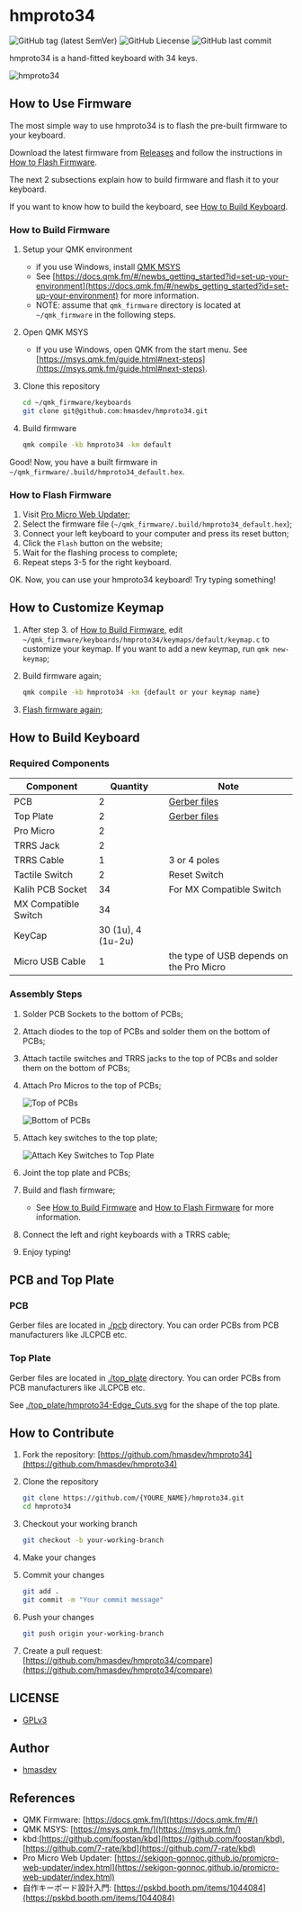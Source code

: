 # hmproto34

![GitHub tag (latest SemVer)](https://img.shields.io/github/v/tag/hmasdev/hmproto34?sort=semver)
![GitHub Liecense](https://img.shields.io/github/license/hmasdev/hmproto34)
![GitHub last commit](https://img.shields.io/github/last-commit/hmasdev/hmproto34)

hmproto34 is a hand-fitted keyboard with 34 keys.

![hmproto34](./pics/hmproto34.jpg)

## How to Use Firmware

The most simple way to use hmproto34 is to flash the pre-built firmware to your keyboard.

Download the latest firmware from [Releases](https://github.com/hmasdev/hmproto34/releases) and follow the instructions in [How to Flash Firmware](#how-to-flash-firmware).

The next 2 subsections explain how to build firmware and flash it to your keyboard.

If you want to know how to build the keyboard, see [How to Build Keyboard](#how-to-build-keyboard).

### How to Build Firmware

1. Setup your QMK environment
   - if you use Windows, install [QMK MSYS](https://msys.qmk.fm/)
   - See [https://docs.qmk.fm/#/newbs_getting_started?id=set-up-your-environment](https://docs.qmk.fm/#/newbs_getting_started?id=set-up-your-environment) for more information.
   - NOTE: assume that `qmk_firmware` directory is located at `~/qmk_firmware` in the following steps.

2. Open QMK MSYS
   - If you use Windows, open QMK from the start menu. See [https://msys.qmk.fm/guide.html#next-steps](https://msys.qmk.fm/guide.html#next-steps).

3. Clone this repository

   ```sh
   cd ~/qmk_firmware/keyboards
   git clone git@github.com:hmasdev/hmproto34.git
   ```

4. Build firmware

   ```sh
   qmk compile -kb hmproto34 -km default
   ```

Good! Now, you have a built firmware in `~/qmk_firmware/.build/hmproto34_default.hex`.

### How to Flash Firmware

1. Visit [Pro Micro Web Updater](https://sekigon-gonnoc.github.io/promicro-web-updater/index.html);
2. Select the firmware file (`~/qmk_firmware/.build/hmproto34_default.hex`);
3. Connect your left keyboard to your computer and press its reset button;
4. Click the `Flash` button on the website;
5. Wait for the flashing process to complete;
6. Repeat steps 3-5 for the right keyboard.

OK. Now, you can use your hmproto34 keyboard! Try typing something!

## How to Customize Keymap

1. After step 3. of [How to Build Firmware](#how-to-build-firmware), edit `~/qmk_firmware/keyboards/hmproto34/keymaps/default/keymap.c` to customize your keymap. If you want to add a new keymap, run `qmk new-keymap`;

2. Build firmware again;

   ```sh
   qmk compile -kb hmproto34 -km {default or your keymap name}
   ```

3. [Flash firmware again](#how-to-flash-firmware);

## How to Build Keyboard

### Required Components

| Component | Quantity | Note |
| --- | --- | --- |
| PCB | 2 | [Gerber files](./pcb) |
| Top Plate | 2 | [Gerber files](./top_plate) |
| Pro Micro | 2 | |
| TRRS Jack | 2 | |
| TRRS Cable | 1 | 3 or 4 poles |
| Tactile Switch | 2 | Reset Switch |
| Kalih PCB Socket | 34 | For MX Compatible Switch |
| MX Compatible Switch | 34 | |
| KeyCap | 30 (1u), 4 (1u-2u) | |
| Micro USB Cable | 1 | the type of USB depends on the Pro Micro |

### Assembly Steps

1. Solder PCB Sockets to the bottom of PCBs;
2. Attach diodes to the top of PCBs and solder them on the bottom of PCBs;
3. Attach tactile switches and TRRS jacks to the top of PCBs and solder them on the bottom of PCBs;
4. Attach Pro Micros to the top of PCBs;

   ![Top of PCBs](./pics/top-of-pcb.jpg)

   ![Bottom of PCBs](./pics/bottom-of-pcb.jpg)

5. Attach key switches to the top plate;

   ![Attach Key Switches to Top Plate](./pics/attach-keyswitches-to-top-plate.jpg)

6. Joint the top plate and PCBs;
7. Build and flash firmware;
   - See [How to Build Firmware](#how-to-build-firmware) and [How to Flash Firmware](#how-to-flash-firmware) for more information.
8. Connect the left and right keyboards with a TRRS cable;
9. Enjoy typing!



## PCB and Top Plate

### PCB

Gerber files are located in [./pcb](./pcb) directory.
You can order PCBs from PCB manufacturers like JLCPCB etc.

### Top Plate

Gerber files are located in [./top_plate](./top_plate) directory.
You can order PCBs from PCB manufacturers like JLCPCB etc.

See [./top_plate/hmproto34-Edge_Cuts.svg](./top_plate/hmproto34-Edge_Cuts.svg) for the shape of the top plate.

## How to Contribute

1. Fork the repository: [https://github.com/hmasdev/hmproto34](https://github.com/hmasdev/hmproto34)
2. Clone the repository

   ```bash
   git clone https://github.com/{YOURE_NAME}/hmproto34.git
   cd hmproto34
   ```

3. Checkout your working branch

   ```bash
   git checkout -b your-working-branch
   ```

4. Make your changes

5. Commit your changes

   ```bash
   git add .
   git commit -m "Your commit message"
   ```

6. Push your changes

   ```bash
   git push origin your-working-branch
   ```

7. Create a pull request: [https://github.com/hmasdev/hmproto34/compare](https://github.com/hmasdev/hmproto34/compare)

## LICENSE

- [GPLv3](./LICENSE)

## Author

- [hmasdev](https://github.com/hmasdev)

## References

- QMK Firmware: [https://docs.qmk.fm/](https://docs.qmk.fm/#/)
- QMK MSYS: [https://msys.qmk.fm/](https://msys.qmk.fm/)
- kbd:[https://github.com/foostan/kbd](https://github.com/foostan/kbd), [https://github.com/7-rate/kbd](https://github.com/7-rate/kbd)
- Pro Micro Web Updater: [https://sekigon-gonnoc.github.io/promicro-web-updater/index.html](https://sekigon-gonnoc.github.io/promicro-web-updater/index.html)
- 自作キーボード設計入門: [https://pskbd.booth.pm/items/1044084](https://pskbd.booth.pm/items/1044084)
